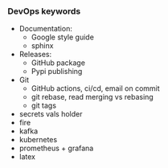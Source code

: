 ### DevOps keywords

- Documentation:
  - Google style guide
  - sphinx
- Releases:
  - GitHub package
  - Pypi publishing
- Git
  - GitHub actions, ci/cd, email on commit
  - git rebase, read merging vs rebasing
  - git tags
- secrets vals holder
- fire
- kafka
- kubernetes
- prometheus + grafana
- latex